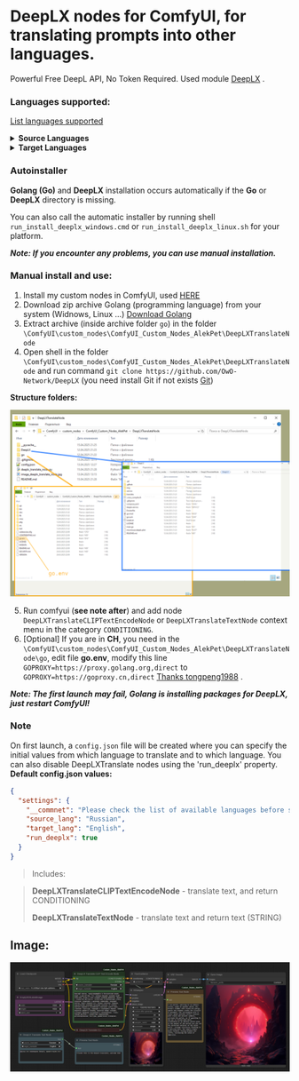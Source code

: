 # DeepLX nodes for ComfyUI, for translating prompts into other languages.

Powerful Free DeepL API, No Token Required. Used module [DeepLX](https://github.com/OwO-Network/DeepLX) .

### Languages supported:

[List languages supported](https://developers.deepl.com/docs/getting-started/supported-languages)

<details>
  <summary><strong>Source Languages</strong></summary>

- Arabic: AR
- Bulgarian: BG
- Czech: CS
- Danish: DA
- German: DE
- Greek: EL
- English: EN
- Spanish: ES
- Estonian: ET
- Finnish: FI
- French: FR
- Hungarian: HU
- Indonesian: ID
- Italian: IT
- Japanese: JA
- Korean: KO
- Lithuanian: LT
- Latvian: LV
- Norwegian Bokmål: NB
- Dutch: NL
- Polish: PL
- Portuguese: PT
- Romanian: RO
- Russian: RU
- Slovak: SK
- Slovenian: SL
- Swedish: SV
- Turkish: TR
- Ukrainian: UK
- Chinese: ZH

</details>

<details>
  <summary><strong>Target Languages</strong></summary>

- Arabic: AR
- Bulgarian: BG
- Czech: CS
- Danish: DA
- German: DE
- Greek: EL
- English: EN
- English (British): EN-GB
- English (American): EN-US
- Spanish: ES
- Estonian: ET
- Finnish: FI
- French: FR
- Hungarian: HU
- Indonesian: ID
- Italian: IT
- Japanese: JA
- Korean: KO
- Lithuanian: LT
- Latvian: LV
- Norwegian Bokmål: NB
- Dutch: NL
- Polish: PL
- Portuguese: PT
- Portuguese (Brazilian): PT-BR
- Portuguese (all Portuguese variants excluding Brazilian Portuguese): PT-PT
- Romanian: RO
- Russian: RU
- Slovak: SK
- Slovenian: SL
- Swedish: SV
- Turkish: TR
- Ukrainian: UK
- Chinese (simplified): ZH-HANS
- Chinese (traditional): ZH-HANT

</details>

### Autoinstaller

**Golang (Go)** and **DeepLX** installation occurs automatically if the **Go** or **DeepLX** directory is missing.

You can also call the automatic installer by running shell `run_install_deeplx_windows.cmd` or `run_install_deeplx_linux.sh` for your platform.

**_Note: If you encounter any problems, you can use manual installation._**

### Manual install and use:

1. Install my custom nodes in ComfyUI, used [HERE](https://github.com/AlekPet/ComfyUI_Custom_Nodes_AlekPet#installing)
2. Download zip archive Golang (programming language) from your system (Widnows, Linux ...) [Download Golang](https://go.dev/dl/)
3. Extract archive (inside archive folder `go`) in the folder `\ComfyUI\custom_nodes\ComfyUI_Custom_Nodes_AlekPet\DeepLXTranslateNode`
4. Open shell in the folder `\ComfyUI\custom_nodes\ComfyUI_Custom_Nodes_AlekPet\DeepLXTranslateNode` and run command `git clone https://github.com/OwO-Network/DeepLX` (you need install Git if not exists [Git](https://git-scm.com/downloads))

**Structure folders:**

![DeepLXTranslateNode structures folders](https://github.com/AlekPet/ComfyUI_Custom_Nodes_AlekPet/raw/master/DeepLXTranslateNode/image_deeplx_structures_folders.png)

5. Run comfyui (**see note after**) and add node `DeepLXTranslateCLIPTextEncodeNode` or `DeepLXTranslateTextNode` context menu in the category `CONDITIONING`.
6. [Optional] If you are in **CH**, you need in the `\ComfyUI\custom_nodes\ComfyUI_Custom_Nodes_AlekPet\DeepLXTranslateNode\go`, edit file **go.env**, modify this line `GOPROXY=https://proxy.golang.org,direct` to `GOPROXY=https://goproxy.cn,direct` [Thanks tongpeng1988](https://github.com/AlekPet/ComfyUI_Custom_Nodes_AlekPet/issues/136#issuecomment-2804126821) .

**_Note: The first launch may fail, Golang is installing packages for DeepLX, just restart ComfyUI!_**

### Note

On first launch, a `config.json` file will be created where you can specify the initial values ​​from which language to translate and to which language. You can also disable DeepLXTranslate nodes using the 'run_deeplx' property.
**Default config.json values:**

```json
{
  "settings": {
    "__commnet": "Please check the list of available languages ​​before specifying, especially target_lang! Property run_deeplx disable DeepLXTranslate nodes. See README file",
    "source_lang": "Russian",
    "target_lang": "English",
    "run_deeplx": true
  }
}
```

> Includes:

> **DeepLXTranslateCLIPTextEncodeNode** - translate text, and return CONDITIONING
>
> **DeepLXTranslateTextNode** - translate text and return text (STRING)

## Image:

![DeepLXTranslateNode](https://github.com/AlekPet/ComfyUI_Custom_Nodes_AlekPet/raw/master/DeepLXTranslateNode/image_deeplx_translate_node.jpg)
